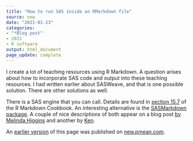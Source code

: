 ```yaml
---
title: "How to run SAS inside an RMarkdown file"
source: new
date: "2021-01-23"
categories:
- "*Blog post"
- 2021
- R software
output: html_document
page_update: complete
---
```


I create a lot of teaching resources using R Markdown. A question arises about how to incorporate SAS code and output into these teaching resources. I had written earlier about SASWeave, and that is one possible solution. There are other solutions as well.

<!--more-->

There is a SAS engine that you can call. Details are found in [section 15.7](https://bookdown.org/yihui/rmarkdown-cookbook/eng-sas.html) of the R Markdown Cookbook. An interesting alternative is the [SASMarkdown package](https://CRAN.R-project.org/package=SASmarkdown). A couple of nice descriptions of both appear on a blog post [by Melinda Higgins](https://www.r-bloggers.com/2019/09/create-rmarkdown-document-with-sas-code-and-output-sas-engine/) and another by [Ken](http://ritsokiguess.site/docs/2018/08/20/sas-in-r-markdown/).

An [earlier version][sim2] of this page was published on [new.pmean.com][sim1].

[sim1]: http://new.pmean.com
[sim2]: http://new.pmean.com/sas-inside-rmarkdown/
